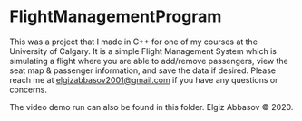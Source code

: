 # FlightManagementProgram
This was a project that I made in C++ for one of my courses at the University of Calgary. It is a simple Flight Management System which is simulating a flight where you are able to add/remove passengers, view the seat map & passenger information, and save the data if desired. Please reach me at elgizabbasov2001@gmail.com if you have any questions or concerns.

The video demo run can also be found in this folder. Elgiz Abbasov © 2020.
